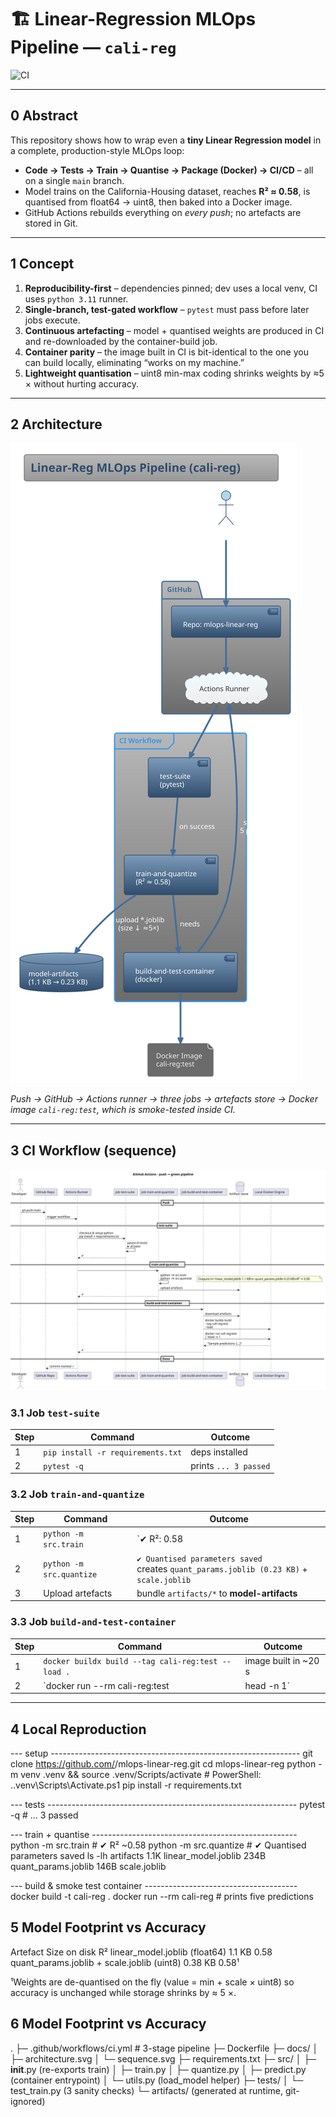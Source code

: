 # 🏗️  Linear-Regression MLOps Pipeline — `cali-reg`

![CI](https://github.com/<your-github-handle>/mlops-linear-reg/actions/workflows/ci.yml/badge.svg)

---

## 0  Abstract
This repository shows how to wrap even a **tiny Linear Regression model** in a complete, production-style MLOps loop:

* **Code → Tests → Train → Quantise → Package (Docker) → CI/CD** – all on a single `main` branch.  
* Model trains on the California-Housing dataset, reaches **R² ≈ 0.58**, is quantised from float64 → uint8, then baked into a Docker image.  
* GitHub Actions rebuilds everything on *every push*; no artefacts are stored in Git.  

---

## 1  Concept
1. **Reproducibility-first** – dependencies pinned; dev uses a local venv, CI uses `python 3.11` runner.  
2. **Single-branch, test-gated workflow** – `pytest` must pass before later jobs execute.  
3. **Continuous artefacting** – model + quantised weights are produced in CI and re-downloaded by the container-build job.  
4. **Container parity** – the image built in CI is bit-identical to the one you can build locally, eliminating “works on my machine.”  
5. **Lightweight quantisation** – uint8 min-max coding shrinks weights by ≈5 × without hurting accuracy.

---

## 2  Architecture

![Architecture](docs/architecture.svg)

*Push → GitHub → Actions runner → three jobs → artefacts store → Docker image `cali-reg:test`, which is smoke-tested inside CI.*

---

## 3  CI Workflow (sequence)

![CI sequence](docs/sequence.svg)

### 3.1  Job `test-suite`
| Step | Command | Outcome |
|------|---------|---------|
| 1 | `pip install -r requirements.txt` | deps installed |
| 2 | `pytest -q` | prints `... 3 passed` |

### 3.2  Job `train-and-quantize`
| Step | Command | Outcome |
|------|---------|---------|
| 1 | `python -m src.train` | `✔ R²: 0.58 | RMSE: 0.74`<br>creates `artifacts/linear_model.joblib (1.1 KB)` |
| 2 | `python -m src.quantize` | `✔ Quantised parameters saved`<br>creates `quant_params.joblib (0.23 KB)` + `scale.joblib` |
| 3 | Upload artefacts | bundle `artifacts/*` to **model-artifacts** |

### 3.3  Job `build-and-test-container`
| Step | Command | Outcome |
|------|---------|---------|
| 1 | `docker buildx build --tag cali-reg:test --load .` | image built in ~20 s |
| 2 | `docker run --rm cali-reg:test | head -n 1` | `Sample predictions: [0.719 1.764 2.710 2.839 2.605]` |

---

## 4  Local Reproduction 


--- setup --------------------------------------------------------------
git clone https://github.com/<your-github-handle>/mlops-linear-reg.git
cd mlops-linear-reg
python -m venv .venv && source .venv/Scripts/activate      # PowerShell: .\.venv\Scripts\Activate.ps1
pip install -r requirements.txt

--- tests --------------------------------------------------------------
pytest -q          # ... 3 passed

--- train + quantise ---------------------------------------------------
python -m src.train          # ✔ R² ~0.58
python -m src.quantize       # ✔ Quantised parameters saved
ls -lh artifacts
1.1K linear_model.joblib
234B quant_params.joblib
146B scale.joblib

--- build & smoke test container --------------------------------------
docker build -t cali-reg .
docker run --rm cali-reg     # prints five predictions

## 5  Model Footprint vs Accuracy

Artefact	Size on disk	R²
linear_model.joblib (float64)	1.1 KB	0.58
quant_params.joblib + scale.joblib (uint8)	0.38 KB	0.58¹

¹Weights are de-quantised on the fly (value = min + scale × uint8) so accuracy is unchanged while storage shrinks by ≈ 5 ×.

## 6  Model Footprint vs Accuracy

.
├─ .github/workflows/ci.yml            # 3-stage pipeline
├─ Dockerfile
├─ docs/
│   ├─ architecture.svg
│   └─ sequence.svg
├─ requirements.txt
├─ src/
│   ├─ __init__.py     (re-exports train)
│   ├─ train.py
│   ├─ quantize.py
│   ├─ predict.py      (container entrypoint)
│   └─ utils.py        (load_model helper)
├─ tests/
│   └─ test_train.py   (3 sanity checks)
└─ artifacts/          (generated at runtime, git-ignored)

